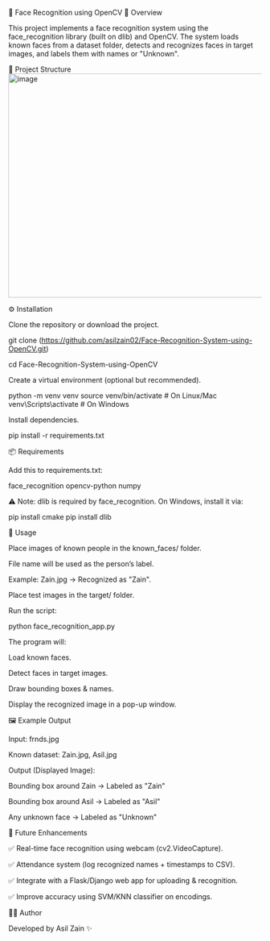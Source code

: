 👤 Face Recognition using OpenCV
📌 Overview

This project implements a face recognition system using the face_recognition library (built on dlib) and OpenCV.
The system loads known faces from a dataset folder, detects and recognizes faces in target images, and labels them with names or "Unknown".

📂 Project Structure
<img width="814" height="445" alt="image" src="https://github.com/user-attachments/assets/08303669-4dfe-41c5-bda8-415f0d3e744b" />


⚙️ Installation

Clone the repository or download the project.

git clone (https://github.com/asilzain02/Face-Recognition-System-using-OpenCV.git)

cd Face-Recognition-System-using-OpenCV


Create a virtual environment (optional but recommended).

python -m venv venv
source venv/bin/activate   # On Linux/Mac
venv\Scripts\activate      # On Windows


Install dependencies.

pip install -r requirements.txt

📦 Requirements

Add this to requirements.txt:

face_recognition
opencv-python
numpy


⚠️ Note: dlib is required by face_recognition. On Windows, install it via:

pip install cmake
pip install dlib

🚀 Usage

Place images of known people in the known_faces/ folder.

File name will be used as the person’s label.

Example: Zain.jpg → Recognized as "Zain".

Place test images in the target/ folder.

Run the script:

python face_recognition_app.py


The program will:

Load known faces.

Detect faces in target images.

Draw bounding boxes & names.

Display the recognized image in a pop-up window.

🖼 Example Output

Input: frnds.jpg

Known dataset: Zain.jpg, Asil.jpg

Output (Displayed Image):

Bounding box around Zain → Labeled as "Zain"

Bounding box around Asil → Labeled as "Asil"

Any unknown face → Labeled as "Unknown"

🔮 Future Enhancements

✅ Real-time face recognition using webcam (cv2.VideoCapture).

✅ Attendance system (log recognized names + timestamps to CSV).

✅ Integrate with a Flask/Django web app for uploading & recognition.

✅ Improve accuracy using SVM/KNN classifier on encodings.

👨‍💻 Author

Developed by Asil Zain ✨
